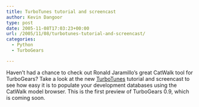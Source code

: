```yaml
---
title: TurboTunes tutorial and screencast
author: Kevin Dangoor
type: post
date: 2005-11-08T17:03:23+00:00
url: /2005/11/08/turbotunes-tutorial-and-screencast/
categories:
  - Python
  - TurboGears

---
```

Haven&#8217;t had a chance to check out Ronald Jaramillo&#8217;s great CatWalk tool for TurboGears? Take a look at the new [TurboTunes][1] tutorial and screencast to see how easy it is to populate your development databases using the CatWalk model browser. This is the first preview of TurboGears 0.9, which is coming soon.

 [1]: http://www.turbogears.org/docs/turbotunes/index.html